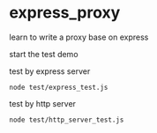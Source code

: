# express_proxy

learn to write a proxy base on express

start the test demo

test by express server

```
node test/express_test.js
```

test by http server

```
node test/http_server_test.js
```
